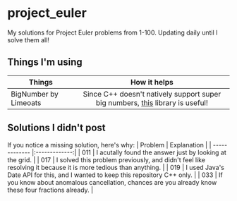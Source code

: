 # project_euler
My solutions for Project Euler problems from 1-100. Updating daily until I solve them all!

## Things I'm using
| Things  | How it helps |
| ------------- |:-------------:|
| BigNumber by Limeoats      | Since C++ doesn't natively support super big numbers, [this](https://github.com/Limeoats/BigNumber) library is useful!     |

## Solutions I didn't post
If you notice a missing solution, here's why:
| Problem  | Explanation |
| ------------- |:-------------:|
| 011      | I acutally found the answer just by looking at the grid.     |
| 017      | I solved this problem previously, and didn't feel like resolving it because it is more tedious than anything.     |
| 019      | I used Java's Date API for this, and I wanted to keep this repository C++ only.     |
| 033      | If you know about anomalous cancellation, chances are you already know these four fractions already.      |
